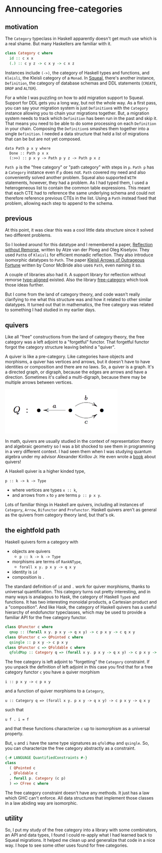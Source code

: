 # Announcing free-categories

## motivation

The `Category` typeclass in Haskell apparently doesn't
get much use which is a real shame. But many Haskellers
are familiar with it.

```Haskell
class Category c where
  id :: c x x
  (.) :: c y z -> c x y -> c x z
```

Instances include `(->)`, the category of Haskell types and functions,
and `Kleisli`, the Kleisli category of a `Monad`. In
[Squeal](https://github.com/morphismtech/squeal/),
there's another instance, `Definition`, the category of
database schemas and DDL statements (`CREATE`, `DROP` and `ALTER`).

For a while I was puzzling on how to add migration support to Squeal.
Support for DDL gets you a long way, but not the whole way.
As a first pass, you can say your migration system is just `Definition`s
with the `Category` instance allowing you to chain your migrations
together. But, a migration system needs to track which `Definition` has
been run in the past and skip it. That means you need to be able
to do some processing on each `Definition` in your chain. Composing
the `Definition`s smashes them together into a single `Definition`.
I needed a data structure that held a list of migrations that can be
but are not yet composed.

```
data Path p x y where
  Done :: Path p x x
  (:>>) :: p x y -> Path p y z -> Path p x z
```

`Path p` is the "free category" or "path category" with steps in `p`.
`Path p` has a `Category` instance even if `p` does not.
`Path` covered my need and also conveniently solved another problem.
Squeal also supported `WITH` statements, however, they had a problem.
As I had typed them, I used a heterogeneous list to contain
the common table expressions. This meant that each CTE had to reference
the same underlying schema and could not therefore reference previous
CTEs in the list. Using a `Path` instead fixed that problem, allowing
each step to append to the schema.

## previous

At this point, it was clear this was a cool little data structure
since it solved two different problems.

So I looked around for this datatype and I remembered a paper,
[Reflection without Remorse](http://okmij.org/ftp/Haskell/zseq.pdf),
written by Atze van der Ploeg and Oleg Kiselyov. They used `Path`s
of `Kleisli` for efficient monadic reflection. They also introduce
isomorphic datatypes to `Path`.
The paper
[Kleisli Arrows of Outrageous Fortune](https://personal.cis.strath.ac.uk/conor.mcbride/Kleisli.pdf)
written by Conor McBride also uses `Path`, even naming it so.

A couple of libraries also had it. A support library for reflection
without remorse [type-aligned](https://github.com/atzeus/type-aligned)
existed. Also the library
[free-category](https://github.com/coot/free-category) which took
those ideas further.

But I come from the land of category theory, and code wasn't really
clarifying to me what this structure was and how it related to
other similar datatypes. It turned out that in mathematics, the
free category was related to something I had studied in my earlier days.

## quivers

Like all "free" constructions from the land of category theory,
the free category was a left adjoint to a "forgetful" functor.
That forgetful functor forgot the category structure leaving behind
a "quiver".

A quiver is like a pre-category. Like categories have objects and
morphisms, a quiver has vertices and arrows, but it doesn't have
to have identities or composition and there are no laws. So, a quiver
is a graph. It's a directed graph, or digraph, because the edges are arrows
and have a direction. Sometimes it's called a multi-digraph, because
there may be multiple arrows between vertices.

![quiver](quiver.gif)

In math, quivers are usually studied in the context of representation
theory and algebraic geometry so I was a bit shocked to see them
in programming in a very different context. I had seen them
when I was studying quantum algebra under my advisor Alexander Kirillov Jr.
He even wrote a
[book](https://www.amazon.com/Representations-Varieties-Graduate-Studies-Mathematics/dp/1470423073)
about quivers!

A Haskell quiver is a higher kinded type,

`p :: k -> k -> Type`

  * where vertices are types `x :: k`,
  * and arrows from `x` to `y` are terms `p :: p x y`.

Lots of familiar things in Haskell are quivers, including all
instances of `Category`, `Arrow`, `Bifunctor` and `Profunctor`.
Haskell quivers aren't as general as the quivers from category
theory land, but that's ok.

## the eightfold path

Haskell quivers form a category with

* objects are quivers
  * `p :: k -> k -> Type`
* morphisms are terms of `RankNType`,
  * `forall x y. p x y -> q x y`
* identity is `id`
* composition is `.`

The standard definition of `id` and `.` work for quiver morphisms,
thanks to universal quantification. This category turns out
pretty interesting, and in many ways is analagous to Hask, the
category of Haskell `Type`s and functions. It has two interesting
monoidal products, a Cartesian product and a "composition".
And like Hask, the category of Haskell quivers has a useful hierarchy of
endofunctor typeclasses, which may be used to provide a familiar
API for the free category functor.

```Haskell
class QFunctor c where
  qmap :: (forall x y. p x y -> q x y) -> c p x y -> c q x y
class QFunctor c => QPointed c where
  qsingle :: p x y -> c p x y
class QFunctor c => QFoldable c where
  qfoldMap :: Category q => (forall x y. p x y -> q x y) -> c p x y -> q x y
```

The free category is left adjoint to "forgetting" the `Category` constraint.
If you unpack the definition of left adjoint in this case you find that for
a free category functor `c` you have a quiver morphism

`i :: p x y -> c p x y`

and a function of quiver morphisms to a `Category`,

`u :: Category q => (forall x y. p x y -> q x y) -> c p x y -> q x y`

such that

`u f . i = f`

and that these functions characterize `c` up to isomorphism as a universal property.

But, `u` and `i` have the same type signatures as `qfoldMap` and `qsingle`.
So, you can characterize the free category abstractly as a constraint.

```Haskell
{-# LANGUAGE QuantifiedConstraints #-}
class
  ( QPointed c
  , QFoldable c
  , forall p. Category (c p)
  ) => CFree c where
```

The free category constraint doesn't have any methods. It just has a law
which GHC can't enforce. All data structures that implement those classes
in a law abiding way are isomorphic.

## utility

So, I put my study of the free category into a library with
some combinators, an API and data types, I found I could re-apply
what I had learned back to Squeal migrations. It helped me clean up
and generalize that code in a nice way. I hope to see some other
uses found for free categories.
